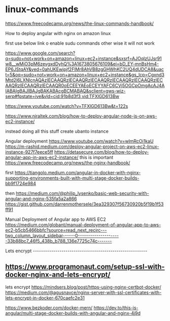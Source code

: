 # linux-commands

https://www.freecodecamp.org/news/the-linux-commands-handbook/

How to deploy angular with nginx on amazon linux 

first use below link o enable sudu commands other wise it will not work

https://www.google.com/search?q=sudo+not+work+on+amazon+linux+ec2+instance&sxsrf=AJOqlzUJsr91w8__wMiO3pM6zevgxdDyhQ%3A1673805676109&ei=bD_EY-mnBsHm4-EP6JStqAY&ved=0ahUKEwjpjf2FlMr8AhVB8zgGHWhKC2UQ4dUDCA8&uact=5&oq=sudo+not+work+on+amazon+linux+ec2+instance&gs_lcp=Cgxnd3Mtd2l6LXNlcnAQAzIECAAQRzIECAAQRzIECAAQRzIECAAQRzIECAAQRzIECAAQRzIECAAQRzIECAAQR0oECEEYAEoECEYYAFC6CVj5OGCpOmgAcAJ4AIABAIgBAJIBAJgBAKABAcgBCMABAQ&sclient=gws-wiz-serp#fpstate=ive&vld=cid:91b8d3f3,vid:TFXlGD613Bw

https://www.youtube.com/watch?v=TFXlGD613Bw&t=122s

https://www.niraltek.com/blog/how-to-deploy-angular-node-js-on-aws-ec2-instance/

instead doing all this stuff create ubanto instance

Angular deployment
https://www.youtube.com/watch?v=wlmRcOi1kaU
https://m-rashid.medium.com/deploy-angular-project-on-aws-ec2-linux-instance-927f7eece5ff
https://detasecure.com/blog/how-to-deploy-angular-app-in-aws-ec2-instance/     this is important
https://www.freecodecamp.org/news/the-nginx-handbook/

first
https://tiangolo.medium.com/angular-in-docker-with-nginx-supporting-environments-built-with-multi-stage-docker-builds-bb9f1724e984

then 
https://medium.com/@philip_lysenko/basic-web-security-with-angular-and-nginx-535fa5a2a866
https://gist.github.com/darrenmothersele/3ea329307f56730920b5f19b1f53ff91

Manual Deployment of Angular app to AWS EC2
https://medium.com/globant/manual-deployment-of-angular-app-to-aws-ec2-b5cb5466bbfc?source=read_next_recirc---two_column_layout_sidebar------0---------------------33b88bc7_46f5_438b_b788_136e7725c74c-------


Lets encrypt --------------------------------------------------------

https://www.programonaut.com/setup-ssl-with-docker-nginx-and-lets-encrypt/
----------------------------------------------
lets encrypt
https://mindsers.blog/post/https-using-nginx-certbot-docker/
https://medium.com/@agusnavce/nginx-server-with-ssl-certificates-with-lets-encrypt-in-docker-670caefc2e31

https://www.bezkoder.com/docker-mern/
https://dev.to/this-is-angular/multi-stage-docker-builds-with-angular-and-nginx-4j9d


